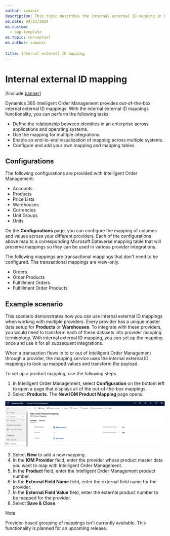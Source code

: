 ```yaml
---
author: sumanic
description: This topic describes the internal external ID mapping in Dynamics 365 Intelligent Order Management.
ms.date: 04/12/2024
ms.custom: 
  - bap-template
ms.topic: conceptual
ms.author: sumanic

title: Internal external ID mapping
---
```



# Internal external ID mapping

[!include [banner](includes/banner.md)]

Dynamics 365 Intelligent Order Management provides out-of-the-box internal external ID mappings. With the internal external ID mappings functionality, you can perform the following tasks: 

- Define the relationship between identities in an enterprise across applications and operating systems.
- Use the mapping for multiple integrations.
- Enable an end-to-end visualization of mapping across multiple systems.
- Configure and add your own mapping and mapping tables.


## Configurations

The following configurations are provided with Intelligent Order Management:

- Accounts
- Products
- Price Lists
- Warehouses
- Currencies
- Unit Groups
- Units

On the **Configurations** page, you can configure the mapping of columns and values across your different providers. Each of the configurations above map to a corresponding Microsoft Dataverse mapping table that will preserve mappings so they can be used in various provider integrations.

The following mappings are transactional mappings that don't need to be configured. The transactional mappings are view-only.

- Orders
- Order Products
- Fulfillment Orders
- Fulfillment Order Products

## Example scenario

This scenario demonstrates how you can use internal external ID mappings when working with multiple providers. Every provider has a unique master data setup for **Products** or **Warehouses**. To integrate with these providers, you would need to transform each of these datasets into provider mapping terminology. With internal external ID mapping, you can set up the mapping once and use it for all subsequent integrations.

When a transaction flows in to or out of Intelligent Order Management through a provider, the mapping service uses the internal external ID mappings to look up mapped values and transform the payload.

To set up a product mapping, use the following steps.

1. In Intelligent Order Management, select **Configuration** on the bottom left to open a page that displays all of the out-of-the-box mappings.
2. Select **Products**. The **New IOM Product Mapping** page opens.

![new product mapping screenshot](media/prodmap.png)

3. Select **New** to add a new mapping.
4. In the **IOM Provider** field, enter the provider whose product master data you want to map with Intelligent Order Management.
5. In the **Product** field, enter the Intelligent Order Management product number.
6. In the **External Field Name** field, enter the external field name for the provider.
7. In the **External Field Value** field, enter the external product number to be mapped for the provider.
8. Select **Save & Close**.




> [!NOTE]
> Provider-based grouping of mappings isn't currently available. This functionality is planned for an upcoming release.
